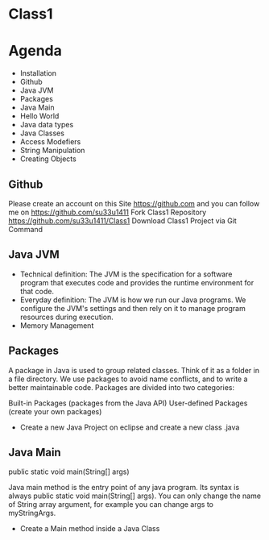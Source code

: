 # Class1
# Agenda
* Installation
* Github
* Java JVM
* Packages
* Java Main
* Hello World
* Java data types
* Java Classes
* Access Modefiers
* String Manipulation
* Creating Objects

## Github
Please create an account on this Site https://github.com and you can follow me on https://github.com/su33u1411
Fork Class1 Repository https://github.com/su33u1411/Class1
Download Class1 Project via Git Command


## Java JVM
* Technical definition: The JVM is the specification for a software program that executes code and provides the runtime environment for that code.
* Everyday definition: The JVM is how we run our Java programs. We configure the JVM's settings and then rely on it to manage program resources during execution.
* Memory Management

## Packages
A package in Java is used to group related classes. Think of it as a folder in a file directory. We use packages to avoid name conflicts, and to write a better maintainable code. Packages are divided into two categories:

Built-in Packages (packages from the Java API)
User-defined Packages (create your own packages)


* Create a new Java Project on eclipse and create a new class <ClassName>.java

## Java Main
public static void main(String[] args)

Java main method is the entry point of any java program. Its syntax is always public static void main(String[] args). You can only change the name of String array argument, for example you can change args to myStringArgs.

* Create a Main method inside a Java Class